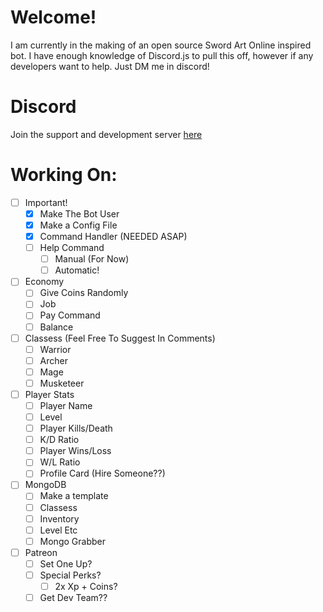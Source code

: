 # Welcome!
I am currently in the making of an open source Sword Art Online inspired bot. I have enough knowledge of Discord.js to pull this off, however if any developers want to help. Just DM me in discord!
# Discord
Join the support and development server [here](https://discord.gg/7smbQAM)
# Working On:
- [ ] Important!
  - [x] Make The Bot User
  - [x] Make a Config File
  - [x] Command Handler (NEEDED ASAP)
  - [ ] Help Command
    - [ ] Manual (For Now)
    - [ ] Automatic!
  
- [ ] Economy
  - [ ] Give Coins Randomly
  - [ ] Job
  - [ ] Pay Command
  - [ ] Balance
  
- [ ] Classess (Feel Free To Suggest In Comments)
  - [ ] Warrior
  - [ ] Archer
  - [ ] Mage
  - [ ] Musketeer

- [ ] Player Stats
  - [ ] Player Name
  - [ ] Level
  - [ ] Player Kills/Death
  - [ ] K/D Ratio
  - [ ] Player Wins/Loss
  - [ ] W/L Ratio
  - [ ] Profile Card (Hire Someone??)
  
- [ ] MongoDB
  - [ ] Make a template
  - [ ] Classess
  - [ ] Inventory
  - [ ] Level Etc
  - [ ] Mongo Grabber
 
- [ ] Patreon
  - [ ] Set One Up?
  - [ ] Special Perks?
    - [ ] 2x Xp + Coins?
  - [ ] Get Dev Team??
